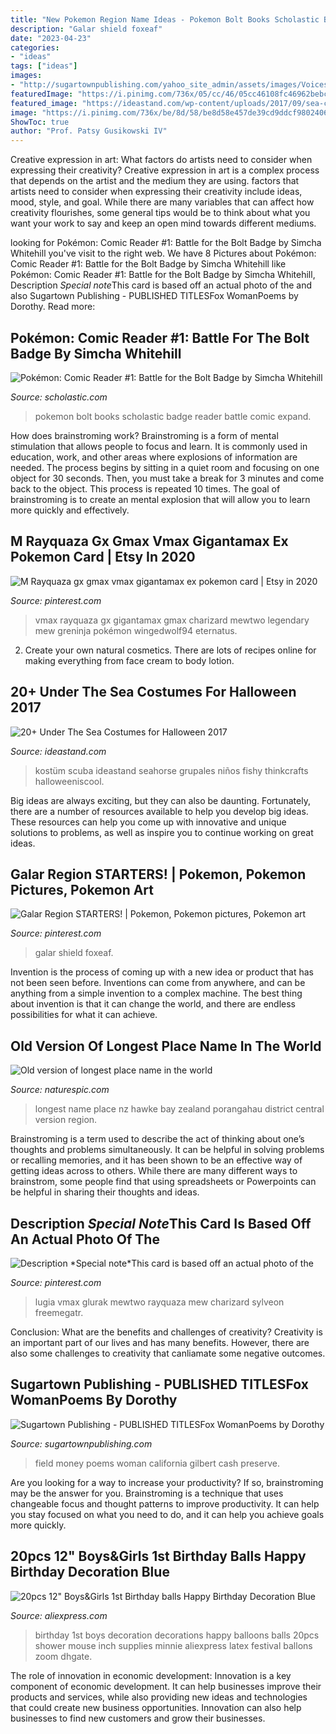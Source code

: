 ```yaml
---
title: "New Pokemon Region Name Ideas - Pokemon Bolt Books Scholastic Badge Reader Battle Comic Expand"
description: "Galar shield foxeaf"
date: "2023-04-23"
categories:
- "ideas"
tags: ["ideas"]
images:
- "http://sugartownpublishing.com/yahoo_site_admin/assets/images/Voices_from_the_Field_at_350_dpi.80123431_std.jpg"
featuredImage: "https://i.pinimg.com/736x/05/cc/46/05cc46108fc46962bebcc071208e344d.jpg"
featured_image: "https://ideastand.com/wp-content/uploads/2017/09/sea-costume-diy/19-under-the-sea-costumes-costume-diy.jpg"
image: "https://i.pinimg.com/736x/be/8d/58/be8d58e457de39cd9ddcf98024068ef3.jpg"
ShowToc: true
author: "Prof. Patsy Gusikowski IV"
---
```



Creative expression in art: What factors do artists need to consider when expressing their creativity?
Creative expression in art is a complex process that depends on the artist and the medium they are using. factors that artists need to consider when expressing their creativity include ideas, mood, style, and goal. While there are many variables that can affect how creativity flourishes, some general tips would be to think about what you want your work to say and keep an open mind towards different mediums.

	

		
looking for Pokémon: Comic Reader #1: Battle for the Bolt Badge by Simcha Whitehill you've visit to the right web. We have 8 Pictures about Pokémon: Comic Reader #1: Battle for the Bolt Badge by Simcha Whitehill like Pokémon: Comic Reader #1: Battle for the Bolt Badge by Simcha Whitehill, Description *Special note*This card is based off an actual photo of the and also Sugartown Publishing - PUBLISHED TITLESFox WomanPoems by Dorothy. Read more:
		
    
## Pokémon: Comic Reader #1: Battle For The Bolt Badge By Simcha Whitehill

<img loading=lazy src="https://embed.cdn.pais.scholastic.com/v1/channels/tso/products/identifiers/isbn/9780545403191/primary/renditions/700?useMissingImage=true" onerror="this.onerror=null;this.src='https://tse2.mm.bing.net/th?id=OIP.uE8wPuqSAMQZcwwg0wn1NgAAAA&amp;pid=15.1';" alt="Pokémon: Comic Reader #1: Battle for the Bolt Badge by Simcha Whitehill">

_Source: scholastic.com_

>pokemon bolt books scholastic badge reader battle comic expand. 

	

How does brainstroming work?
Brainstroming is a form of mental stimulation that allows people to focus and learn. It is commonly used in education, work, and other areas where explosions of information are needed. The process begins by sitting in a quiet room and focusing on one object for 30 seconds. Then, you must take a break for 3 minutes and come back to the object. This process is repeated 10 times. The goal of brainstroming is to create an mental explosion that will allow you to learn more quickly and effectively.

    
## M Rayquaza Gx Gmax Vmax Gigantamax Ex Pokemon Card | Etsy In 2020

<img loading=lazy src="https://i.pinimg.com/736x/be/8d/58/be8d58e457de39cd9ddcf98024068ef3.jpg" onerror="this.onerror=null;this.src='https://tse1.mm.bing.net/th?id=OIP.srs8k3k3JDHqIriNgKMPhAHaKX&amp;pid=15.1';" alt="M Rayquaza gx gmax vmax gigantamax ex pokemon card | Etsy in 2020">

_Source: pinterest.com_

>vmax rayquaza gx gigantamax gmax charizard mewtwo legendary mew greninja pokémon wingedwolf94 eternatus. 

	

2. Create your own natural cosmetics. There are lots of recipes online for making everything from face cream to body lotion.

    
## 20+ Under The Sea Costumes For Halloween 2017

<img loading=lazy src="https://ideastand.com/wp-content/uploads/2017/09/sea-costume-diy/19-under-the-sea-costumes-costume-diy.jpg" onerror="this.onerror=null;this.src='https://tse1.mm.bing.net/th?id=OIP.ccpK0pJaSbFr3R2h1ZywfQAAAA&amp;pid=15.1';" alt="20+ Under The Sea Costumes for Halloween 2017">

_Source: ideastand.com_

>kostüm scuba ideastand seahorse grupales niños fishy thinkcrafts halloweeniscool. 

	

Big ideas are always exciting, but they can also be daunting. Fortunately, there are a number of resources available to help you develop big ideas. These resources can help you come up with innovative and unique solutions to problems, as well as inspire you to continue working on great ideas.

    
## Galar Region STARTERS! | Pokemon, Pokemon Pictures, Pokemon Art

<img loading=lazy src="https://i.pinimg.com/736x/05/cc/46/05cc46108fc46962bebcc071208e344d.jpg" onerror="this.onerror=null;this.src='https://tse1.mm.bing.net/th?id=OIP.OAN3Lp-KGmQ-B-d5x04LIAHaFV&amp;pid=15.1';" alt="Galar Region STARTERS! | Pokemon, Pokemon pictures, Pokemon art">

_Source: pinterest.com_

>galar shield foxeaf. 

	

Invention is the process of coming up with a new idea or product that has not been seen before. Inventions can come from anywhere, and can be anything from a simple invention to a complex machine. The best thing about invention is that it can change the world, and there are endless possibilities for what it can achieve.

    
## Old Version Of Longest Place Name In The World

<img loading=lazy src="https://www.naturespic.com/i/21497TN45_w.jpg" onerror="this.onerror=null;this.src='https://tse1.mm.bing.net/th?id=OIP.tK028zc5FAfHYM8VVGPypgHaE-&amp;pid=15.1';" alt="Old version of longest place name in the world">

_Source: naturespic.com_

>longest name place nz hawke bay zealand porangahau district central version region. 

	

Brainstroming is a term used to describe the act of thinking about one’s thoughts and problems simultaneously. It can be helpful in solving problems or recalling memories, and it has been shown to be an effective way of getting ideas across to others. While there are many different ways to brainstrom, some people find that using spreadsheets or Powerpoints can be helpful in sharing their thoughts and ideas.

    
## Description *Special Note*This Card Is Based Off An Actual Photo Of The

<img loading=lazy src="https://i.pinimg.com/736x/9b/06/23/9b0623e8373408ad1a0085cf0dcfcef3.jpg" onerror="this.onerror=null;this.src='https://tse4.mm.bing.net/th?id=OIP.p3sVRvOD-35iAUVx_r2QOgHaKW&amp;pid=15.1';" alt="Description *Special note*This card is based off an actual photo of the">

_Source: pinterest.com_

>lugia vmax glurak mewtwo rayquaza mew charizard sylveon freemegatr. 

	

Conclusion: What are the benefits and challenges of creativity?
Creativity is an important part of our lives and has many benefits. However, there are also some challenges to creativity that canliamate some negative outcomes.

    
## Sugartown Publishing - PUBLISHED TITLESFox WomanPoems By Dorothy

<img loading=lazy src="http://sugartownpublishing.com/yahoo_site_admin/assets/images/Voices_from_the_Field_at_350_dpi.80123431_std.jpg" onerror="this.onerror=null;this.src='https://tse1.mm.bing.net/th?id=OIP.fjDD9v3ye_t8jggkGVyhbgHaLH&amp;pid=15.1';" alt="Sugartown Publishing - PUBLISHED TITLESFox WomanPoems by Dorothy">

_Source: sugartownpublishing.com_

>field money poems woman california gilbert cash preserve. 

	

Are you looking for a way to increase your productivity? If so, brainstroming may be the answer for you. Brainstroming is a technique that uses changeable focus and thought patterns to improve productivity. It can help you stay focused on what you need to do, and it can help you achieve goals more quickly.

    
## 20pcs 12&quot; Boys&amp;Girls 1st Birthday Balls Happy Birthday Decoration Blue

<img loading=lazy src="https://ae01.alicdn.com/kf/HTB10lVbX.rrK1RkSne1q6ArVVXay/20pcs-12-Boys-Girls-1st-Birthday-balls-Happy-Birthday-Decoration-Blue-1-Year-Old-Birthday-Balloons.jpg_640x640.jpg" onerror="this.onerror=null;this.src='https://tse3.mm.bing.net/th?id=OIP.F5fgyxHaNwT1nGSU6UDptwHaJ2&amp;pid=15.1';" alt="20pcs 12&quot; Boys&amp;Girls 1st Birthday balls Happy Birthday Decoration Blue">

_Source: aliexpress.com_

>birthday 1st boys decoration decorations happy balloons balls 20pcs shower mouse inch supplies minnie aliexpress latex festival ballons zoom dhgate. 

	

The role of innovation in economic development:
Innovation is a key component of economic development. It can help businesses improve their products and services, while also providing new ideas and technologies that could create new business opportunities. Innovation can also help businesses to find new customers and grow their businesses.

